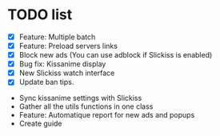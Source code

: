 # TODO list
 - [x] Feature: Multiple batch
 - [x] Feature: Preload servers links
 - [x] Block new ads (You can use adblock if Slickiss is enabled)
 - [x] Bug fix: Kissanime display
 - [x] New Slickiss watch interface
 - [x] Update ban tips.
 - Sync kissanime settings with Slickiss
 - Gather all the utils functions in one class
 - Feature: Automatique report for new ads and popups
 - Create guide